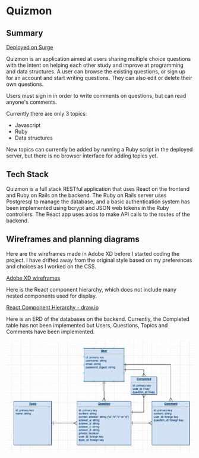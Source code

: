 # Quizmon

## Summary 

[Deployed on Surge](https://http://quizmon.surge.sh/)

Quizmon is an application aimed at users sharing multiple choice questions with the intent on helping each other study and improve at programming and data structures. A user can browse the existing questions, or sign up for an account and start writing questions. They can also edit or delete their own questions.

Users must sign in in order to write comments on questions, but can read anyone's comments.

Currently there are only 3 topics:
  * Javascript 
  * Ruby 
  * Data structures 
  
New topics can currently be added by running a Ruby script in the deployed server, but there is no browser interface for adding topics yet.

## Tech Stack 

Quizmon is a full stack RESTful application that uses React on the frontend and Ruby on Rails on the backend. The Ruby on Rails server uses Postgresql to manage the database, and a basic authentication system has been implemented using bcrypt and JSON web tokens in the Ruby controllers. The React app uses axios to make API calls to the routes of the backend. 

## Wireframes and planning diagrams 

Here are the wireframes made in Adobe XD before I started coding the project. I have drifted away from the original style based on my preferences and choices as I worked on the CSS. 

[Adobe XD wireframes](./quizmon-mockups.xd)

Here is the React component hierarchy, which does not include many nested components used for display.

[React Component Hierarchy - draw.io](https://app.diagrams.net/#G1ZBsu3NufmAujOtJNN5jmgIDCL-xgoabz)

Here is an ERD of the databases on the backend. Currently, the Completed table has not been implemented but Users, Questions, Topics and Comments have been implemented. 

![ERD of Quizmon backend](./quizmon-ERD.png)
